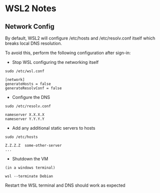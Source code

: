 # WSL2 Notes

## Network Config

By default, WSL2 will configure /etc/hosts and /etc/resolv.conf itself which breaks local DNS resolution.

To avoid this, perform the following configuration after sign-in:

- Stop WSL configuring the networking itself
```
sudo /etc/wsl.conf

[network]
generateHosts = false
generateResolvConf = false
```

- Configure the DNS
```
sudo /etc/resolv.conf

nameserver X.X.X.X
nameserver Y.Y.Y.Y
```

- Add any additional static servers to hosts
```
sudo /etc/hosts

Z.Z.Z.Z  some-other-server
...
```

- Shutdown the VM
```
(in a windows terminal)

wsl --terminate Debian
```

Restart the WSL terminal and DNS should work as expected